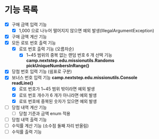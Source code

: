 # 기능 목록

- [X] 구매 금액 입력 기능
  - [X] 1,000 으로 나누어 떨어지지 않으면 예외 발생(IllegalArgumentException)
- [X] 구매 금액 계산 기능
- [X] 모든 로또 번호 출력 기능
  - [X] 로또 번호 출력 기능 (오름차순)
    - [X] 1~45 범위의 중복 없는 랜덤 번호 6 개 선택 기능
    **camp.nextstep.edu.missionutils.Randoms pickUniqueNumbersInRange()**
- [X] 당첨 번호 입력 기능 (쉼표로 구분)
- [X] 보너스 번호 입력 기능
**camp.nextstep.edu.missionutils.Console readLine()**
  - [X] 로또 번호가 1~45 범위 밖이라면 예외 발생
  - [X] 로또 번호 개수가 6 개가 아니라면 예외 발생
  - [X] 로또 번호에 중복된 숫자가 있으면 예외 발생
- [ ] 당첨 내역 계산 기능
  - [ ] 당첨 기준과 금액 enum 적용
- [ ] 당첨 내역 출력 기능 
- [ ] 수익률 계산 기능 (소수점 둘째 자리 반올림)
- [ ] 수익률 출력 기능